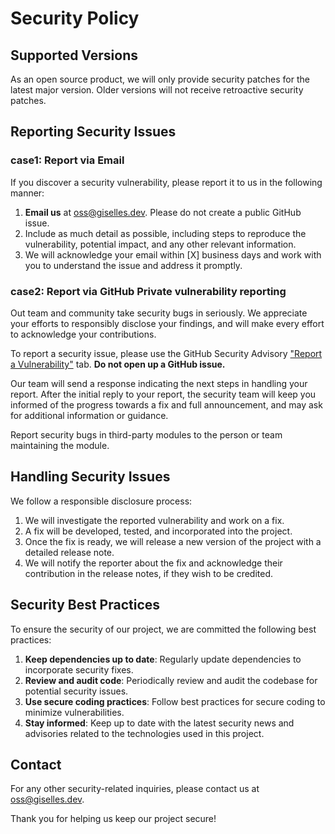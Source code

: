 # Security Policy

## Supported Versions

As an open source product, we will only provide security patches for the latest major version. Older versions will not receive retroactive security patches.

## Reporting Security Issues

### case1: Report via Email

<!-- Replace [INSERT CONTACT EMAIL] and [X] -->

If you discover a security vulnerability, please report it to us in the following manner:

1. **Email us** at oss@giselles.dev. Please do not create a public GitHub issue.
2. Include as much detail as possible, including steps to reproduce the vulnerability, potential impact, and any other relevant information.
3. We will acknowledge your email within [X] business days and work with you to understand the issue and address it promptly.

### case2: Report via GitHub Private vulnerability reporting

Out team and community take security bugs in seriously. We appreciate your efforts to responsibly disclose your findings, and will make every effort to acknowledge your contributions.

To report a security issue, please use the GitHub Security Advisory ["Report a Vulnerability"](https://github.com/route06inc/giselle/security/advisories/new) tab. **Do not open up a GitHub issue.**

Our team will send a response indicating the next steps in handling your report. After the initial reply to your report, the security team will keep you informed of the progress towards a fix and full announcement, and may ask for additional information or guidance.

Report security bugs in third-party modules to the person or team maintaining the module.

## Handling Security Issues

We follow a responsible disclosure process:

1. We will investigate the reported vulnerability and work on a fix.
2. A fix will be developed, tested, and incorporated into the project.
3. Once the fix is ready, we will release a new version of the project with a detailed release note.
4. We will notify the reporter about the fix and acknowledge their contribution in the release notes, if they wish to be credited.

## Security Best Practices

To ensure the security of our project, we are committed the following best practices:

1. **Keep dependencies up to date**: Regularly update dependencies to incorporate security fixes.
2. **Review and audit code**: Periodically review and audit the codebase for potential security issues.
3. **Use secure coding practices**: Follow best practices for secure coding to minimize vulnerabilities.
4. **Stay informed**: Keep up to date with the latest security news and advisories related to the technologies used in this project.

## Contact

For any other security-related inquiries, please contact us at oss@giselles.dev.

Thank you for helping us keep our project secure!
